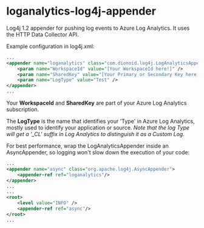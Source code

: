 # loganalytics-log4j-appender
Log4j 1.2 appender for pushing log events to Azure Log Analytics. It uses the HTTP Data Collector API.

Example configuration in log4j.xml:

```xml
...
<appender name="loganalytics" class="com.dionoid.log4j.LogAnalyticsAppender">
    <param name="WorkspaceId" value="[Your WorkspaceId here!]" />
    <param name="SharedKey" value="[Your Primary or Secondary Key here!]" />
    <param name="LogType" value="Test" />
</appender>
...
```

Your **WorkspaceId** and **SharedKey** are part of your Azure Log Analytics subscription.

The **LogType** is the name that identifies your 'Type' in Azure Log Analytics, mostly used to identify your application or source.
*Note that the log Type will get a '_CL' suffix in Log Analytics to distinguish it as a Custom Log.*

For best performance, wrap the LogAnalyticsAppender inside an AsyncAppender, so logging won't slow down the execution of your code:

```xml
...
<appender name="async" class="org.apache.log4j.AsyncAppender">
    <appender-ref ref="loganalytics"/>
</appender>
...
...
<root>
    <level value="INFO" />
    <appender-ref ref="async"/>
</root>
...
```
